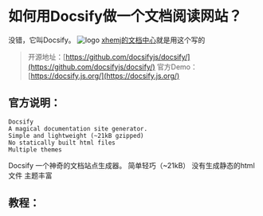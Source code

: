 # 如何用Docsify做一个文档阅读网站？
没错，它叫Docsify。
![logo](https://docsify.js.org/_media/icon.svg)
[xhemj的文档中心](https://xhemj.gitee.io/books)就是用这个写的
> 开源地址：[https://github.com/docsifyjs/docsify/](https://github.com/docsifyjs/docsify/)
> 官方Demo：[https://docsify.js.org/](https://docsify.js.org/)
## 官方说明：
```text
Docsify
A magical documentation site generator.
Simple and lightweight (~21kB gzipped)
No statically built html files
Multiple themes
```
Docsify
一个神奇的文档站点生成器。
简单轻巧（~21kB）
没有生成静态的html文件
主题丰富
## 教程：
